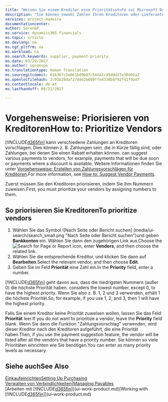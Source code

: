 ```yaml
---
title: "Weisen Sie einem Kreditor eine Prioritätsstufe zu| Microsoft Docs"
description: "Sie können sowohl Zahlen Ihren Kreditoren oder Lieferanten zuweisen, um sie zu priorisieren und Zahlungsvorschläge in Financials zu erleichtern."
services: project-madeira
documentationcenter: 
author: SorenGP
ms.service: dynamics365-financials
ms.topic: article
ms.devlang: na
ms.tgt_pltfrm: na
ms.workload: na
ms.search.keywords: supplier, payment priority
ms.date: 03/29/2017
ms.author: sgroespe
ms.translationtype: Human Translation
ms.sourcegitcommit: 81636fc2e661bd9b07c54da1cd5d0d27e30d01a2
ms.openlocfilehash: 2c91b28daf27ddd2b698ffe4338bbf92fd1f9adf
ms.contentlocale: de-at
ms.lasthandoff: 09/11/2017

---
```

# <a name="how-to-prioritize-vendors"></a><span data-ttu-id="2a6c7-103">Vorgehensweise: Priorisieren von Kreditoren</span><span class="sxs-lookup"><span data-stu-id="2a6c7-103">How to: Prioritize Vendors</span></span>
[!INCLUDE[d365fin](includes/d365fin_md.md)]<span data-ttu-id="2a6c7-104"> kann verschiedene Zahlungen an Kreditoren vorschlagen. Dies können z. B. Zahlungen sein, die in Kürze fällig sind, oder Zahlungen, bei denen Sie einen Rabatt erhalten können.</span><span class="sxs-lookup"><span data-stu-id="2a6c7-104"> can suggest various payments to vendors, for example, payments that will be due soon or payments where a discount is available.</span></span> <span data-ttu-id="2a6c7-105">Weitere Informationen finden Sie unter [Vorgehensweise: Erstellen von Zahlungsvorschlägen für Kreditoren](payables-how-suggest-vendor-payments.md).</span><span class="sxs-lookup"><span data-stu-id="2a6c7-105">For more information, see [How to: Suggest Vendor Payments](payables-how-suggest-vendor-payments.md).</span></span>

<span data-ttu-id="2a6c7-106">Zuerst müssen Sie den Kreditoren priorisieren, indem Sie ihm Nummern zuweisen.</span><span class="sxs-lookup"><span data-stu-id="2a6c7-106">First, you must prioritize your vendors by assigning numbers to them.</span></span>

## <a name="to-prioritize-vendors"></a><span data-ttu-id="2a6c7-107">So priorisieren Sie Kreditoren</span><span class="sxs-lookup"><span data-stu-id="2a6c7-107">To prioritize vendors</span></span>
1. <span data-ttu-id="2a6c7-108">Wählen Sie das Symbol ![Nach Seite oder Bericht suchen] (media/ui-search/search_small.png "Nach Seite oder Bericht suchen")und geben **Bankkonten** ein. Wählen Sie dann den zugehörigen Link aus.</span><span class="sxs-lookup"><span data-stu-id="2a6c7-108">Choose the ![Search for Page or Report](media/ui-search/search_small.png "Search for Page or Report icon") icon, enter **Vendors**, and then choose the related link.</span></span>
2. <span data-ttu-id="2a6c7-109">Wählen Sie die entsprechende Kreditor, und klicken Sie dann auf **Bearbeiten**.</span><span class="sxs-lookup"><span data-stu-id="2a6c7-109">Select the relevant vendor, and then choose **Edit**.</span></span>
3. <span data-ttu-id="2a6c7-110">Geben Sie im Feld **Priorität** eine Zahl ein.</span><span class="sxs-lookup"><span data-stu-id="2a6c7-110">In the **Priority** field, enter a number.</span></span>

[!INCLUDE[d365fin](includes/d365fin_md.md)]<span data-ttu-id="2a6c7-111"> geht davon aus, dass die niedrigsten Nummern (außer 0) die höchste Priorität haben.</span><span class="sxs-lookup"><span data-stu-id="2a6c7-111"> considers the lowest number, except 0, to have the highest priority.</span></span> <span data-ttu-id="2a6c7-112">Wenn Sie also z. B. 1, 2 und 3 verwenden, erhält 1 die höchste Priorität.</span><span class="sxs-lookup"><span data-stu-id="2a6c7-112">So, for example, if you use 1, 2, and 3, then 1 will have the highest priority.</span></span>

<span data-ttu-id="2a6c7-113">Falls Sie einem Kreditor keine Priorität zuweisen wollen, lassen Sie das Feld **Priorität** leer.</span><span class="sxs-lookup"><span data-stu-id="2a6c7-113">If you do not want to prioritize a vendor, leave the **Priority** field blank.</span></span> <span data-ttu-id="2a6c7-114">Wenn Sie dann die Funktion "Zahlungsvorschlag" verwenden, wird dieser Kreditor nach den Kreditoren aufgeführt, die eine Priorität haben.</span><span class="sxs-lookup"><span data-stu-id="2a6c7-114">Then, if you use the payment suggestion feature, the vendor will be listed after all the vendors that have a priority number.</span></span> <span data-ttu-id="2a6c7-115">Sie können so viele Prioritäten einrichten wie Sie benötigen.</span><span class="sxs-lookup"><span data-stu-id="2a6c7-115">You can enter as many priority levels as necessary.</span></span>

## <a name="see-also"></a><span data-ttu-id="2a6c7-116">Siehe auch</span><span class="sxs-lookup"><span data-stu-id="2a6c7-116">See Also</span></span>
[<span data-ttu-id="2a6c7-117">Einkaufeinrichten</span><span class="sxs-lookup"><span data-stu-id="2a6c7-117">Setting Up Purchasing</span></span>](purchasing-setup-purchasing.md)  
[<span data-ttu-id="2a6c7-118">Verwalten von Verbindlichkeiten|</span><span class="sxs-lookup"><span data-stu-id="2a6c7-118">Managing Payables</span></span>](payables-manage-payables.md)  
<span data-ttu-id="2a6c7-119">[Arbeiten mit [!INCLUDE[d365fin](includes/d365fin_md.md)]](ui-work-product.md)</span><span class="sxs-lookup"><span data-stu-id="2a6c7-119">[Working with [!INCLUDE[d365fin](includes/d365fin_md.md)]](ui-work-product.md)</span></span>

